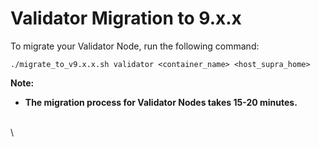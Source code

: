 # Validator Migration to 9.x.x

To migrate your Validator Node, run the following command:

```
./migrate_to_v9.x.x.sh validator <container_name> <host_supra_home>
```

**Note:**&#x20;

* **The migration process for Validator Nodes takes 15-20 minutes.**



\
\
